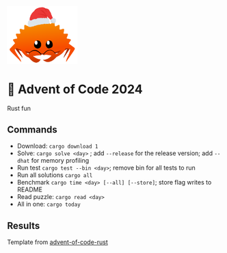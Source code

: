 <img src="./.assets/christmas_ferris.png" width="164">

# 🎄 Advent of Code 2024

Rust fun

## Commands

- Download: `cargo download 1`
- Solve: `cargo solve <day>` ; add `--release` for the release version; add `--dhat` for memory profiling
- Run test `cargo test --bin <day>`; remove bin for all tests to run
- Run all solutions `cargo all`
- Benchmark `cargo time <day> [--all] [--store]`; store flag writes to README
- Read puzzle: `cargo read <day>`
- All in one: `cargo today`

## Results
<!--- advent_readme_stars table --->

Template from [advent-of-code-rust](https://github.com/fspoettel/advent-of-code-rust)